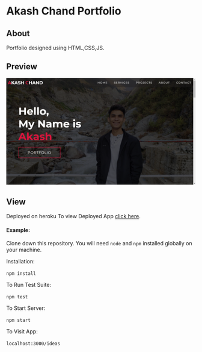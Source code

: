 # Akash Chand Portfolio

## About

Portfolio designed using HTML,CSS,JS.

## Preview

![](preview.png)

## View

Deployed on heroku
To view Deployed App [click here](https://akashchand-portfolio.netlify.app/).

#### Example:

Clone down this repository. You will need `node` and `npm` installed globally on your machine.

Installation:

`npm install`

To Run Test Suite:

`npm test`

To Start Server:

`npm start`

To Visit App:

`localhost:3000/ideas`
